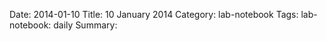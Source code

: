 Date: 2014-01-10
Title: 10 January 2014
Category: lab-notebook
Tags: lab-notebook: daily
Summary: 




